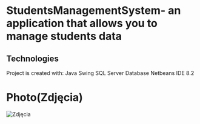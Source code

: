 # StudentsManagementSystem- an application that allows you to manage students data

## Technologies
Project is created with:
Java Swing
SQL Server Database
Netbeans IDE 8.2

# Photo(Zdjęcia)
![Zdjęcia](./TestLogin/zdjęcia/login.jpg)




